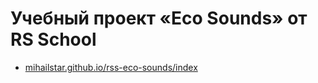 # Учебный проект «Eco Sounds» от RS School

- [mihailstar.github.io/rss-eco-sounds/index](https://mihailstar.github.io/rss-eco-sounds/index.html)
